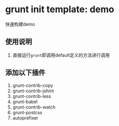 # grunt init template: demo

快速构建demo

## 使用说明
1. 直接运行```grunt```即调用default定义的方法进行调用

## 添加以下插件

1. grunt-contrib-copy
1. grunt-contrib-jshint
1. grunt-contrib-less
1. grunt-babel
1. grunt-contrib-watch
1. grunt-postcss
1. autoprefixer
